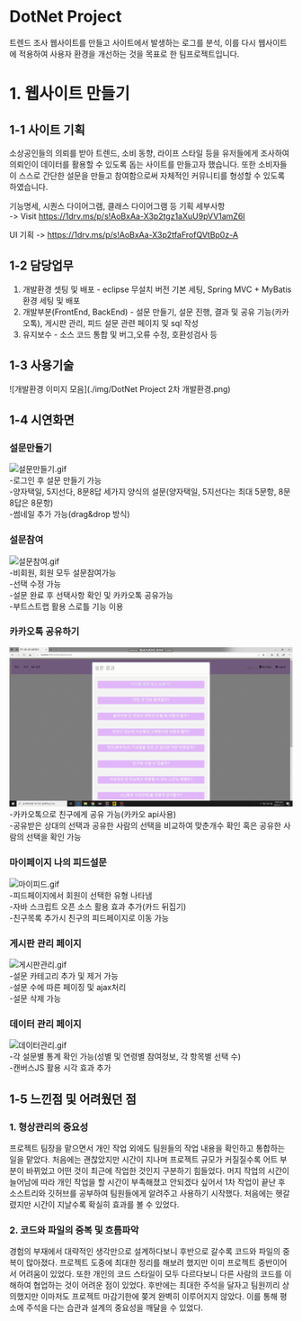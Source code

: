 # DotNet Project
 트렌드 조사 웹사이트를 만들고 사이트에서 발생하는 로그를 분석, 이를 다시 웹사이트에 적용하여 사용자 환경을 개선하는 것을 목표로 한 팀프로젝트입니다.

# 1. 웹사이트 만들기
## 1-1 사이트 기획
 소상공인들의 의뢰를 받아 트렌드, 소비 동향, 라이프 스타일 등을 유저들에게 조사하여 의뢰인이 데이터를 활용할 수 있도록 돕는 사이트를 만들고자 했습니다. 또한 소비자들이 스스로 간단한 설문을 만들고 참여함으로써 자체적인 커뮤니티를 형성할 수 있도록 하였습니다.

기능명세, 시퀀스 다이어그램, 클래스 다이어그램 등 기획 세부사항  
-> Visit https://1drv.ms/p/s!AoBxAa-X3p2tgz1aXuU9pVV1amZ6I

UI 기획 -> https://1drv.ms/p/s!AoBxAa-X3p2tfaFrofQVtBp0z-A

## 1-2 담당업무
 1. 개발환경 셋팅 및 배포 - eclipse 무설치 버전 기본 세팅, Spring MVC + MyBatis 환경 세팅 및 배포
 2. 개발부분(FrontEnd, BackEnd) - 설문 만들기, 설문 진행, 결과 및 공유 기능(카카오톡), 게시판 관리, 피드 설문 관련 페이지 및 sql 작성
 3. 유지보수 - 소스 코드 통합 및 버그,오류 수정, 호환성검사 등
 
## 1-3 사용기술
 ![개발환경 이미지 모음](./img/DotNet Project 2차 개발환경.png)

## 1-4 시연화면  
### 설문만들기
![설문만들기.gif](./gif/설문만들기.gif)  
-로그인 후 설문 만들기 가능  
-양자택일, 5지선다, 8문8답 세가지 양식의 설문(양자택일, 5지선다는 최대 5문항, 8문8답은 8문항)  
-썸네일 추가 가능(drag&drop 방식)  

### 설문참여  
![설문참여.gif](./gif/설문참여.gif)  
-비회원, 회원 모두 설문참여가능  
-선택 수정 가능  
-설문 완료 후 선택사항 확인 및 카카오톡 공유가능  
-부트스트랩 활용 스로틀 기능 이용

### 카카오톡 공유하기  
![카카오톡공유하기.gif](./gif/카카오톡공유하기.gif)  
-카카오톡으로 친구에게 공유 가능(카카오 api사용)  
-공유받은 상대의 선택과 공유한 사람의 선택을 비교하여 맞춘개수 확인 혹은 공유한 사람의 선택을 확인 가능  

### 마이페이지 나의 피드설문  
![마이피드.gif](./gif/마이피드.gif)  
-피드페이지에서 회원이 선택한 유형 나타냄  
-자바 스크립트 오픈 소스 활용 효과 추가(카드 뒤집기)  
-친구목록 추가시 친구의 피드페이지로 이동 가능  

### 게시판 관리 페이지  
![게시판관리.gif](./gif/게시판관리.gif)  
-설문 카테고리 추가 및 제거 가능  
-설문 수에 따른 페이징 및 ajax처리  
-설문 삭제 가능

### 데이터 관리 페이지  
![데이터관리.gif](./gif/데이터관리.gif)  
-각 설문별 통계 확인 가능(성별 및 연령별 참여정보, 각 항목별 선택 수)  
-캔버스JS 활용 시각 효과 추가  


## 1-5 느낀점 및 어려웠던 점  
### 1. 형상관리의 중요성  
프로젝트 팀장을 맡으면서 개인 작업 외에도 팀원들의 작업 내용을 확인하고 통합하는 일을 맡았다. 처음에는 괜찮았지만 시간이 지나며 프로젝트 규모가 커질질수록 어트 부분이 바뀌었고 어떤 것이 최근에 작업한 것인지 구분하기 힘들었다. 머지 작업의 시간이 늘어남에 따라 개인 작업을 할 시간이 부족해졌고 안되겠다 싶어서 1차 작업이 끝난 후 소스트리와 깃허브를 공부하여 팀원들에게 알려주고 사용하기 시작했다. 처음에는 헷갈렸지만 시간이 지날수록 확실히 효과를 볼 수 있었다.  

### 2. 코드와 파일의 중복 및 흐름파악  
경험의 부재에서 대략적인 생각만으로 설계하다보니 후반으로 갈수록 코드와 파일의 중복이 많아졌다. 프로젝트 도중에 최대한 정리를 해보려 했지만 이미 프로젝트 중반이어서 어려움이 있었다. 또한 개인의 코드 스타일이 모두 다르다보니 다른 사람의 코드를 이해하여 협업하는 것이 어려운 점이 있었다. 후반에는 최대한 주석을 달자고 팀원끼리 상의했지만 이마저도 프로젝트 마감기한에 쫒겨 완벽히 이루어지지 않았다. 이를 통해 평소에 주석을 다는 습관과 설계의 중요성을 깨달을 수 있었다.
